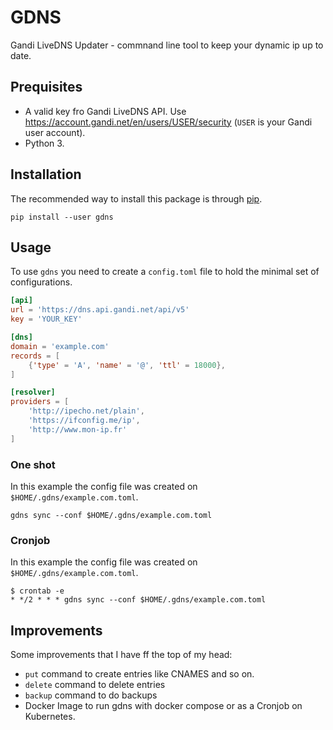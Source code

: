 # GDNS
Gandi LiveDNS Updater - commnand line tool to keep your dynamic ip up to date.

## Prequisites

* A valid key fro Gandi LiveDNS API. Use https://account.gandi.net/en/users/USER/security
(`USER` is your Gandi user account).
* Python 3.

## Installation

The recommended way to install this package is through [pip](https://pip.pypa.io/en/stable/).

```shell
pip install --user gdns
```

## Usage

To use `gdns` you need to create a `config.toml` file to hold the minimal set of
configurations.

```toml
[api]
url = 'https://dns.api.gandi.net/api/v5'
key = 'YOUR_KEY'

[dns]
domain = 'example.com'
records = [
    {'type' = 'A', 'name' = '@', 'ttl' = 18000},
]

[resolver]
providers = [
    'http://ipecho.net/plain',
    'https://ifconfig.me/ip',
    'http://www.mon-ip.fr'
]
```

### One shot
In this example the config file was created on `$HOME/.gdns/example.com.toml`.

```shell
gdns sync --conf $HOME/.gdns/example.com.toml
```

### Cronjob
In this example the config file was created on `$HOME/.gdns/example.com.toml`.

```shell
$ crontab -e
* */2 * * * gdns sync --conf $HOME/.gdns/example.com.toml
```

## Improvements

Some improvements that I have ff the top of my head:

* `put` command to create entries like CNAMES and so on.
* `delete` command to delete entries
* `backup` command to do backups
* Docker Image to run gdns with docker compose or as a Cronjob on Kubernetes.
